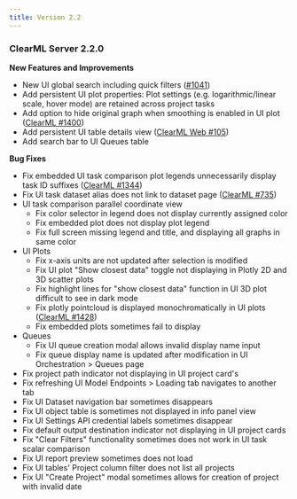 ```yaml
---
title: Version 2.2
---
```


### ClearML Server 2.2.0

**New Features and Improvements**

* New UI global search including quick filters ([#1041](https://github.com/clearml/clearml/issues/1041))
* Add persistent UI plot properties: Plot settings (e.g. logarithmic/linear scale, hover mode) are retained across project tasks
* Add option to hide original graph when smoothing is enabled in UI plot ([ClearML #1400](https://github.com/clearml/clearml/issues/1400))
* Add persistent UI table details view ([ClearML Web #105](https://github.com/clearml/clearml-web/issues/105)) 
* Add search bar to UI Queues table

**Bug Fixes**
* Fix embedded UI task comparison plot legends unnecessarily display task ID suffixes ([ClearML #1344](https://github.com/clearml/clearml/issues/1344))
* Fix UI task dataset alias does not link to dataset page ([ClearML #735](https://github.com/clearml/clearml/issues/735))
* UI task comparison parallel coordinate view 
  * Fix color selector in legend does not display currently assigned color
  * Fix embedded plot does not display plot legend
  * Fix full screen missing legend and title, and displaying all graphs in same color
* UI Plots
  * Fix x-axis units are not updated after selection is modified
  * Fix UI plot "Show closest data" toggle not displaying in Plotly 2D and 3D scatter plots
  * Fix highlight lines for "show closest data" function in UI 3D plot difficult to see in dark mode
  * Fix plotly pointcloud is displayed monochromatically in UI plots ([ClearML #1428](https://github.com/clearml/clearml/issues/1428))
  * Fix embedded plots sometimes fail to display
* Queues
  * Fix UI queue creation modal allows invalid display name input 
  * Fix queue display name is updated after modification in UI Orchestration > Queues page
* Fix project path indicator not displaying in UI project card's 
* Fix refreshing UI Model Endpoints > Loading tab navigates to another tab
* Fix UI Dataset navigation bar sometimes disappears
* Fix UI object table is sometimes not displayed in info panel view
* Fix UI Settings API credential labels sometimes disappear 
* Fix default output destination indicator not displaying in UI project cards 
* Fix "Clear Filters" functionality sometimes does not work in UI task scalar comparison
* Fix UI report preview sometimes does not load
* Fix UI tables' Project column filter does not list all projects
* Fix UI "Create Project" modal sometimes allows for creation of project with invalid date

